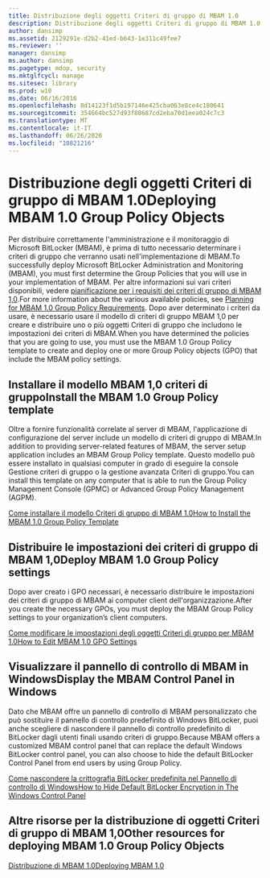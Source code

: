 ```yaml
---
title: Distribuzione degli oggetti Criteri di gruppo di MBAM 1.0
description: Distribuzione degli oggetti Criteri di gruppo di MBAM 1.0
author: dansimp
ms.assetid: 2129291e-d2b2-41ed-b643-1e311c49fee7
ms.reviewer: ''
manager: dansimp
ms.author: dansimp
ms.pagetype: mdop, security
ms.mktglfcycl: manage
ms.sitesec: library
ms.prod: w10
ms.date: 06/16/2016
ms.openlocfilehash: 8d14123f1d5b197146e425cba063e8ce4c180641
ms.sourcegitcommit: 354664bc527d93f80687cd2eba70d1eea024c7c3
ms.translationtype: MT
ms.contentlocale: it-IT
ms.lasthandoff: 06/26/2020
ms.locfileid: "10821216"
---
```

# <span data-ttu-id="5f212-103">Distribuzione degli oggetti Criteri di gruppo di MBAM 1.0</span><span class="sxs-lookup"><span data-stu-id="5f212-103">Deploying MBAM 1.0 Group Policy Objects</span></span>


<span data-ttu-id="5f212-104">Per distribuire correttamente l'amministrazione e il monitoraggio di Microsoft BitLocker (MBAM), è prima di tutto necessario determinare i criteri di gruppo che verranno usati nell'implementazione di MBAM.</span><span class="sxs-lookup"><span data-stu-id="5f212-104">To successfully deploy Microsoft BitLocker Administration and Monitoring (MBAM), you must first determine the Group Policies that you will use in your implementation of MBAM.</span></span> <span data-ttu-id="5f212-105">Per altre informazioni sui vari criteri disponibili, vedere [pianificazione per i requisiti dei criteri di gruppo di MBAM 1,0](planning-for-mbam-10-group-policy-requirements.md).</span><span class="sxs-lookup"><span data-stu-id="5f212-105">For more information about the various available policies, see [Planning for MBAM 1.0 Group Policy Requirements](planning-for-mbam-10-group-policy-requirements.md).</span></span> <span data-ttu-id="5f212-106">Dopo aver determinato i criteri da usare, è necessario usare il modello di criteri di gruppo MBAM 1,0 per creare e distribuire uno o più oggetti Criteri di gruppo che includono le impostazioni dei criteri di MBAM.</span><span class="sxs-lookup"><span data-stu-id="5f212-106">When you have determined the policies that you are going to use, you must use the MBAM 1.0 Group Policy template to create and deploy one or more Group Policy objects (GPO) that include the MBAM policy settings.</span></span>

## <span data-ttu-id="5f212-107">Installare il modello MBAM 1,0 criteri di gruppo</span><span class="sxs-lookup"><span data-stu-id="5f212-107">Install the MBAM 1.0 Group Policy template</span></span>


<span data-ttu-id="5f212-108">Oltre a fornire funzionalità correlate al server di MBAM, l'applicazione di configurazione del server include un modello di criteri di gruppo di MBAM.</span><span class="sxs-lookup"><span data-stu-id="5f212-108">In addition to providing server-related features of MBAM, the server setup application includes an MBAM Group Policy template.</span></span> <span data-ttu-id="5f212-109">Questo modello può essere installato in qualsiasi computer in grado di eseguire la console Gestione criteri di gruppo o la gestione avanzata Criteri di gruppo.</span><span class="sxs-lookup"><span data-stu-id="5f212-109">You can install this template on any computer that is able to run the Group Policy Management Console (GPMC) or Advanced Group Policy Management (AGPM).</span></span>

[<span data-ttu-id="5f212-110">Come installare il modello Criteri di gruppo di MBAM 1.0</span><span class="sxs-lookup"><span data-stu-id="5f212-110">How to Install the MBAM 1.0 Group Policy Template</span></span>](how-to-install-the-mbam-10-group-policy-template.md)

## <span data-ttu-id="5f212-111">Distribuire le impostazioni dei criteri di gruppo di MBAM 1,0</span><span class="sxs-lookup"><span data-stu-id="5f212-111">Deploy MBAM 1.0 Group Policy settings</span></span>


<span data-ttu-id="5f212-112">Dopo aver creato i GPO necessari, è necessario distribuire le impostazioni dei criteri di gruppo di MBAM ai computer client dell'organizzazione.</span><span class="sxs-lookup"><span data-stu-id="5f212-112">After you create the necessary GPOs, you must deploy the MBAM Group Policy settings to your organization’s client computers.</span></span>

[<span data-ttu-id="5f212-113">Come modificare le impostazioni degli oggetti Criteri di gruppo per MBAM 1.0</span><span class="sxs-lookup"><span data-stu-id="5f212-113">How to Edit MBAM 1.0 GPO Settings</span></span>](how-to-edit-mbam-10-gpo-settings.md)

## <span data-ttu-id="5f212-114">Visualizzare il pannello di controllo di MBAM in Windows</span><span class="sxs-lookup"><span data-stu-id="5f212-114">Display the MBAM Control Panel in Windows</span></span>


<span data-ttu-id="5f212-115">Dato che MBAM offre un pannello di controllo di MBAM personalizzato che può sostituire il pannello di controllo predefinito di Windows BitLocker, puoi anche scegliere di nascondere il pannello di controllo predefinito di BitLocker dagli utenti finali usando criteri di gruppo.</span><span class="sxs-lookup"><span data-stu-id="5f212-115">Because MBAM offers a customized MBAM control panel that can replace the default Windows BitLocker control panel, you can also choose to hide the default BitLocker Control Panel from end users by using Group Policy.</span></span>

[<span data-ttu-id="5f212-116">Come nascondere la crittografia BitLocker predefinita nel Pannello di controllo di Windows</span><span class="sxs-lookup"><span data-stu-id="5f212-116">How to Hide Default BitLocker Encryption in The Windows Control Panel</span></span>](how-to-hide-default-bitlocker-encryption-in-the-windows-control-panel.md)

## <span data-ttu-id="5f212-117">Altre risorse per la distribuzione di oggetti Criteri di gruppo di MBAM 1,0</span><span class="sxs-lookup"><span data-stu-id="5f212-117">Other resources for deploying MBAM 1.0 Group Policy Objects</span></span>


[<span data-ttu-id="5f212-118">Distribuzione di MBAM 1.0</span><span class="sxs-lookup"><span data-stu-id="5f212-118">Deploying MBAM 1.0</span></span>](deploying-mbam-10.md)

 

 





